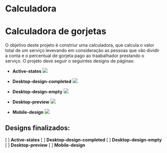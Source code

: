 # Calculadora


# Calculadora de gorjetas

O objetivo deste projeto é constriur uma calculadora, que calcula o valor total de um serviço levevando em consideração as pessoas que vão dividir a conta e o percentual de gorjeta pago ao traabalhador prestando o serviço. O projeto deve seguir o seguintes designs de páginas:

- **Active-states**
![](https://www.imagemhost.com.br/images/2022/03/11/active-states.jpg)

- **Desktop-design-completed**
![](https://www.imagemhost.com.br/images/2022/03/11/desktop-design-completed.jpg)

- **Desktop-design-empty**
![](https://www.imagemhost.com.br/images/2022/03/11/desktop-design-empty.jpg)

- **Desktop-preview**
![](https://www.imagemhost.com.br/images/2022/03/11/desktop-preview.jpg)

- **Mobile-design**
![](https://www.imagemhost.com.br/images/2022/03/11/mobile-design.jpg)


## Designs finalizados:
[ ] **Active-states**
[ ] **Desktop-design-completed**
[ ] **Desktop-design-empty**
[ ] **Desktop-preview**
[ ] **Mobile-design**
